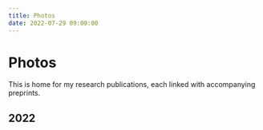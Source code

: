 ```yaml
---
title: Photos
date: 2022-07-29 09:00:00
---
```

# Photos

This is home for my research publications, each linked with accompanying preprints.

## 2022